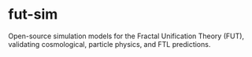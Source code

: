 # fut-sim
Open-source simulation models for the Fractal Unification Theory (FUT), validating cosmological, particle physics, and FTL predictions.
